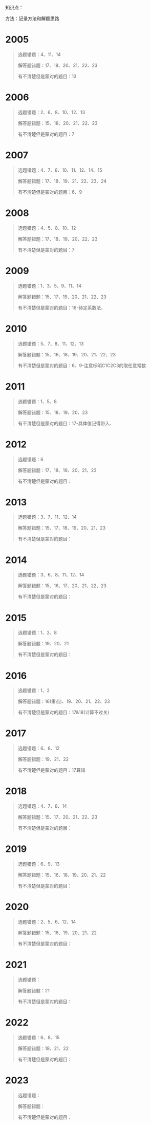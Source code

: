 知识点：

方法：记录方法和解题思路

# 2005

> 选题错题：4、11、14
>
> 解答题错题：17、18、20、21、22、23
>
> 有不清楚但是蒙对的题目：13

# 2006

> 选题错题：2、6、8、10、12、13
>
> 解答题错题：15、18、20、21、22、23
>
> 有不清楚但是蒙对的题目：7

# 2007

> 选题错题：4、7、8、10、11、12、14、15
>
> 解答题错题：17、18、19、21、22、23、24
>
> 有不清楚但是蒙对的题目：6、9

# 2008

> 选题错题：4、5、8、10、12
>
> 解答题错题：17、18、19、20、22、23
>
> 有不清楚但是蒙对的题目：7

# 2009

> 选题错题：1、3、5、9、11、14
>
> 解答题错题：15、17、19、20、21、22、23
>
> 有不清楚但是蒙对的题目：16-待定系数法、

# 2010

> 选题错题：5、7、8、11、12、13
>
> 解答题错题：15、16、18、19、20、21、22、23
>
> 有不清楚但是蒙对的题目：6、9-注意标明C1C2C3的取任意常数



# 2011

> 选题错题：1、5、8
>
> 解答题错题：15、18、19、20、23
>
> 有不清楚但是蒙对的题目：17-具体值记得带入、



# 2012 

> 选题错题：6
>
> 解答题错题：17、18、19、20、21、23
>
> 有不清楚但是蒙对的题目：



# 2013

> 选题错题：3、7、11、12、14
>
> 解答题错题：15、17、18、19、20、21、23
>
> 有不清楚但是蒙对的题目：



# 2014

> 选题错题：3、6、8、11、12、14
>
> 解答题错题：15、16、17、20、21、22、23
>
> 有不清楚但是蒙对的题目：

# 2015

> 选题错题：1、2、8
>
> 解答题错题：19、20、21
>
> 有不清楚但是蒙对的题目：

# 2016

> 选题错题：1、2
>
> 解答题错题：16(重点)、19、20、21、22、23
>
> 有不清楚但是蒙对的题目：17&18(计算不过关)

# 2017

> 选题错题：6、8、12
>
> 解答题错题：19、21、22
>
> 有不清楚但是蒙对的题目：17算错

# 2018

> 选题错题：4、7、8、14
>
> 解答题错题：15、17、20、21、22、23
>
> 有不清楚但是蒙对的题目：

# 2019 

> 选题错题：6、9、13
>
> 解答题错题：15、16、18、19、20、21、22
>
> 有不清楚但是蒙对的题目：

# 2020

> 选题错题：2、5、6、12、14
>
> 解答题错题：15、16、19、20、21、22
>
> 有不清楚但是蒙对的题目：

# 2021

> 选题错题：
>
> 解答题错题：21
>
> 有不清楚但是蒙对的题目：

# 2022

> 选题错题：6、8、15
>
> 解答题错题：19、21、22
>
> 有不清楚但是蒙对的题目：

# 2023

> 选题错题：
>
> 解答题错题：
>
> 有不清楚但是蒙对的题目：



